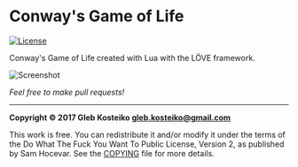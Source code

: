 # Conway's Game of Life

[![License](https://img.shields.io/badge/License-WTFPL-brightgreen.svg)](https://raw.githubusercontent.com/gleb-kosteiko/conways-game-of-life/master/copying.txt)

Conway's Game of Life created with Lua with the LÖVE framework.

![Screenshot](https://pbs.twimg.com/media/CUgPnwGUcAAzIUg.png:large)

*Feel free to make pull requests!*


---

**Copyright © 2017 Gleb Kosteiko <gleb.kosteiko@gmail.com>**

This work is free. You can redistribute it and/or modify it under the
terms of the Do What The Fuck You Want To Public License, Version 2,
as published by Sam Hocevar. See the [COPYING](https://github.com/gleb-kosteiko/conways-game-of-life/blob/master/copying.txt) file for more details.
